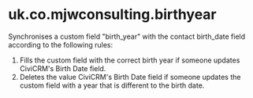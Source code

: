 # uk.co.mjwconsulting.birthyear
Synchronises a custom field "birth_year" with the contact birth_date field according to the following rules:
  1. Fills the custom field with the correct birth year if someone updates CiviCRM's Birth Date field.
  2. Deletes the value CiviCRM's Birth Date field if someone updates the custom field with a year that is different to the birth date.
